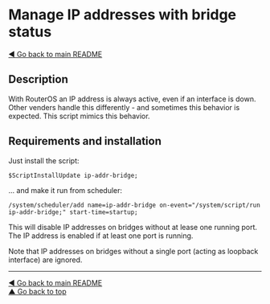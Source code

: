 Manage IP addresses with bridge status
======================================

[◀ Go back to main README](../README.md)

Description
-----------

With RouterOS an IP address is always active, even if an interface is down.
Other venders handle this differently - and sometimes this behavior is
expected. This script mimics this behavior.

Requirements and installation
-----------------------------

Just install the script:

    $ScriptInstallUpdate ip-addr-bridge;

... and make it run from scheduler:

    /system/scheduler/add name=ip-addr-bridge on-event="/system/script/run ip-addr-bridge;" start-time=startup;

This will disable IP addresses on bridges without at lease one running port.
The IP address is enabled if at least one port is running.

Note that IP addresses on bridges without a single port (acting as loopback
interface) are ignored.

---
[◀ Go back to main README](../README.md)  
[▲ Go back to top](#top)
